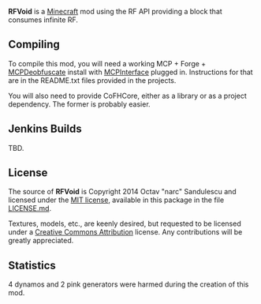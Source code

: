 **RFVoid** is a [Minecraft](http://minecraft.net) mod using
the RF API providing a block that consumes infinite RF.


## Compiling ##

To compile this mod, you will need a working MCP + Forge +
[MCPDeobfuscate](https://github.com/FunnyMan3595/mcp_deobfuscate) install with
[MCPInterface](https://github.com/FunnyMan3595/mcp_interface) plugged in.
Instructions for that are in the README.txt files provided in the projects.

You will also need to provide CoFHCore, either as a library or as a
project dependency. The former is probably easier.


## Jenkins Builds ##

TBD.


## License ##

The source of **RFVoid** is Copyright 2014 Octav "narc" Sandulescu and
licensed under the [MIT
license](http://opensource.org/licenses/mit-license.html), available in this
package in the file [LICENSE.md](LICENSE.md).

Textures, models, etc., are keenly desired, but requested to be licensed under
a [Creative Commons Attribution](https://creativecommons.org/licenses/by/3.0/)
license. Any contributions will be greatly appreciated.


## Statistics ##

4 dynamos and 2 pink generators were harmed during the creation of this mod.

